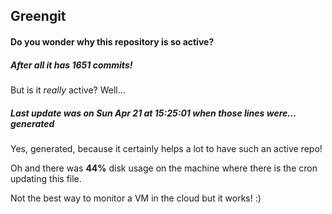## Greengit

#### Do you wonder why this repository is so active?

##### After all it has 1651 commits!

But is it *really* active? Well...

##### Last update was on Sun Apr 21 at 15:25:01 when those lines were... generated

Yes, generated, because it certainly helps a lot to have such an active repo!

Oh and there was **44%** disk usage on the machine
where there is the cron updating this file.

Not the best way to monitor a VM in the cloud but it works! :)
